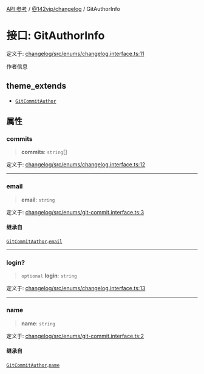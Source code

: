 [API 参考](../../../index.md) / [@142vip/changelog](../index.md) / GitAuthorInfo

# 接口: GitAuthorInfo

定义于: [changelog/src/enums/changelog.interface.ts:11](https://github.com/142vip/core-x/blob/a868d72f351cc457f350d05d38d540d6494a8ff2/packages/changelog/src/enums/changelog.interface.ts#L11)

作者信息

## theme_extends

- [`GitCommitAuthor`](GitCommitAuthor.md)

## 属性

### commits

> **commits**: `string`[]

定义于: [changelog/src/enums/changelog.interface.ts:12](https://github.com/142vip/core-x/blob/a868d72f351cc457f350d05d38d540d6494a8ff2/packages/changelog/src/enums/changelog.interface.ts#L12)

***

### email

> **email**: `string`

定义于: [changelog/src/enums/git-commit.interface.ts:3](https://github.com/142vip/core-x/blob/a868d72f351cc457f350d05d38d540d6494a8ff2/packages/changelog/src/enums/git-commit.interface.ts#L3)

#### 继承自

[`GitCommitAuthor`](GitCommitAuthor.md).[`email`](GitCommitAuthor.md#email)

***

### login?

> `optional` **login**: `string`

定义于: [changelog/src/enums/changelog.interface.ts:13](https://github.com/142vip/core-x/blob/a868d72f351cc457f350d05d38d540d6494a8ff2/packages/changelog/src/enums/changelog.interface.ts#L13)

***

### name

> **name**: `string`

定义于: [changelog/src/enums/git-commit.interface.ts:2](https://github.com/142vip/core-x/blob/a868d72f351cc457f350d05d38d540d6494a8ff2/packages/changelog/src/enums/git-commit.interface.ts#L2)

#### 继承自

[`GitCommitAuthor`](GitCommitAuthor.md).[`name`](GitCommitAuthor.md#name)
